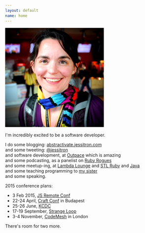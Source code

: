 ```yaml
---
layout: default
name: home
---
```

<img class="portrait" src="images/geecon.jpeg" />

I'm incredibly excited to be a software developer.

I do some blogging:
[abstractivate.jessitron.com](http://abstractivate.jessitron.com)  
and some tweeting: [@jessitron](http://twitter.com/jessitron)  
and software development, at [Outpace](http://Outpace.com/careers) which is
amazing  
and some podcasting, as a panelist on [Ruby Rogues](http://rubyrogues.com)  
and some meetup-ing, at [Lambda Lounge](http://lambdalounge.org) and
[STL Ruby](http://meetup.com/stlruby) and
[Java](http://www.meetup.com/GatewayJUG/)  
and some teaching programming to [my
sister](https://www.youtube.com/channel/UCrlq1XOiSijrMGWbBlKo2Eg)  
and some speaking.

2015 conference plans:

* 3 Feb 2015, [JS Remote Conf](http://jsremoteconf.com)
* 22-24 April, [Craft Conf](http://craft-conf.com/2015) in Budapest
* 25-26 June, [KCDC](http://kcdc.info)
* 17-19 September, [Strange Loop](http://thestrangeloop.com)
* 3-4 November, [CodeMesh](http://codemesh.io) in London

There's room for two more.
